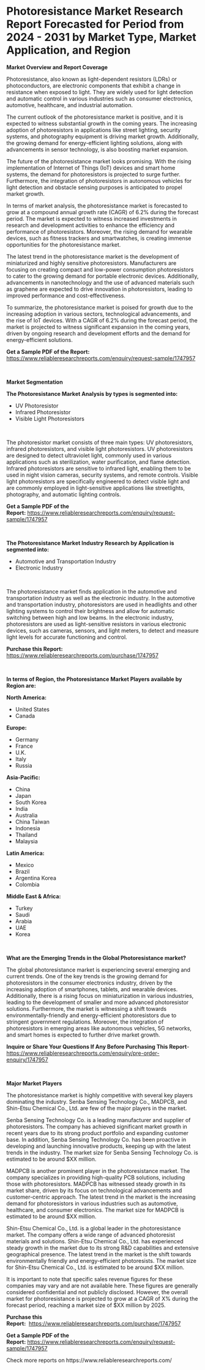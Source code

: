 <p><h1>Photoresistance Market Research Report Forecasted for Period from 2024 -  2031 by Market Type, Market Application, and Region</h1></p><p><strong>Market Overview and Report Coverage</strong></p>
<p><p>Photoresistance, also known as light-dependent resistors (LDRs) or photoconductors, are electronic components that exhibit a change in resistance when exposed to light. They are widely used for light detection and automatic control in various industries such as consumer electronics, automotive, healthcare, and industrial automation.</p><p>The current outlook of the photoresistance market is positive, and it is expected to witness substantial growth in the coming years. The increasing adoption of photoresistors in applications like street lighting, security systems, and photography equipment is driving market growth. Additionally, the growing demand for energy-efficient lighting solutions, along with advancements in sensor technology, is also boosting market expansion.</p><p>The future of the photoresistance market looks promising. With the rising implementation of Internet of Things (IoT) devices and smart home systems, the demand for photoresistors is projected to surge further. Furthermore, the integration of photoresistors in autonomous vehicles for light detection and obstacle sensing purposes is anticipated to propel market growth.</p><p>In terms of market analysis, the photoresistance market is forecasted to grow at a compound annual growth rate (CAGR) of 6.2% during the forecast period. The market is expected to witness increased investments in research and development activities to enhance the efficiency and performance of photoresistors. Moreover, the rising demand for wearable devices, such as fitness trackers and smartwatches, is creating immense opportunities for the photoresistance market.</p><p>The latest trend in the photoresistance market is the development of miniaturized and highly sensitive photoresistors. Manufacturers are focusing on creating compact and low-power consumption photoresistors to cater to the growing demand for portable electronic devices. Additionally, advancements in nanotechnology and the use of advanced materials such as graphene are expected to drive innovation in photoresistors, leading to improved performance and cost-effectiveness.</p><p>To summarize, the photoresistance market is poised for growth due to the increasing adoption in various sectors, technological advancements, and the rise of IoT devices. With a CAGR of 6.2% during the forecast period, the market is projected to witness significant expansion in the coming years, driven by ongoing research and development efforts and the demand for energy-efficient solutions.</p></p>
<p><strong>Get a Sample PDF of the Report:</strong> <a href="https://www.reliableresearchreports.com/enquiry/request-sample/1747957">https://www.reliableresearchreports.com/enquiry/request-sample/1747957</a></p>
<p>&nbsp;</p>
<p><strong>Market Segmentation</strong></p>
<p><strong>The Photoresistance Market Analysis by types is segmented into:</strong></p>
<p><ul><li>UV Photoresistor</li><li>Infrared Photoresistor</li><li>Visible Light Photoresistors</li></ul></p>
<p>&nbsp;</p>
<p><p>The photoresistor market consists of three main types: UV photoresistors, infrared photoresistors, and visible light photoresistors. UV photoresistors are designed to detect ultraviolet light, commonly used in various applications such as sterilization, water purification, and flame detection. Infrared photoresistors are sensitive to infrared light, enabling them to be used in night vision cameras, security systems, and remote controls. Visible light photoresistors are specifically engineered to detect visible light and are commonly employed in light-sensitive applications like streetlights, photography, and automatic lighting controls.</p></p>
<p><strong>Get a Sample PDF of the Report:</strong>&nbsp;<a href="https://www.reliableresearchreports.com/enquiry/request-sample/1747957">https://www.reliableresearchreports.com/enquiry/request-sample/1747957</a></p>
<p>&nbsp;</p>
<p><strong>The Photoresistance Market Industry Research by Application is segmented into:</strong></p>
<p><ul><li>Automotive and Transportation Industry</li><li>Electronic Industry</li></ul></p>
<p>&nbsp;</p>
<p><p>The photoresistance market finds application in the automotive and transportation industry as well as the electronic industry. In the automotive and transportation industry, photoresistors are used in headlights and other lighting systems to control their brightness and allow for automatic switching between high and low beams. In the electronic industry, photoresistors are used as light-sensitive resistors in various electronic devices, such as cameras, sensors, and light meters, to detect and measure light levels for accurate functioning and control.</p></p>
<p><strong>Purchase this Report:</strong>&nbsp; <a href="https://www.reliableresearchreports.com/purchase/1747957">https://www.reliableresearchreports.com/purchase/1747957</a></p>
<p>&nbsp;</p>
<p><strong>In terms of Region, the Photoresistance Market Players available by Region are:</strong></p>
<p>
    <p> <strong> North America: </strong>
        <ul>
            <li>United States</li>
            <li>Canada</li>
        </ul>
        </p> 
    <p> <strong> Europe: </strong>
        <ul>
            <li>Germany</li>
            <li>France</li>
            <li>U.K.</li>
            <li>Italy</li>
            <li>Russia</li>
        </ul>
        </p> 
    <p> <strong> Asia-Pacific: </strong>
        <ul>
            <li>China</li>
            <li>Japan</li>
            <li>South Korea</li>
            <li>India</li>
            <li>Australia</li>
            <li>China Taiwan</li>
            <li>Indonesia</li>
            <li>Thailand</li>
            <li>Malaysia</li>
        </ul>
        </p> 
    <p> <strong> Latin America: </strong>
        <ul>
            <li>Mexico</li>
            <li>Brazil</li>
            <li>Argentina Korea</li>
            <li>Colombia</li>
        </ul>
        </p> 
    <p> <strong> Middle East & Africa: </strong>
        <ul>
            <li>Turkey</li>
            <li>Saudi</li>
            <li>Arabia</li>
            <li>UAE</li>
            <li>Korea</li>
        </ul>
    </p>
    </p>
<p>&nbsp;</p>
<p><strong>What are the Emerging Trends in the Global Photoresistance market?</strong></p>
<p><p>The global photoresistance market is experiencing several emerging and current trends. One of the key trends is the growing demand for photoresistors in the consumer electronics industry, driven by the increasing adoption of smartphones, tablets, and wearable devices. Additionally, there is a rising focus on miniaturization in various industries, leading to the development of smaller and more advanced photoresistor solutions. Furthermore, the market is witnessing a shift towards environmentally-friendly and energy-efficient photoresistors due to stringent government regulations. Moreover, the integration of photoresistors in emerging areas like autonomous vehicles, 5G networks, and smart homes is expected to further drive market growth.</p></p>
<p><strong>Inquire or Share Your Questions If Any Before Purchasing This Report</strong>- <a href="https://www.reliableresearchreports.com/enquiry/pre-order-enquiry/1747957">https://www.reliableresearchreports.com/enquiry/pre-order-enquiry/1747957</a></p>
<p>&nbsp;</p>
<p><strong>Major Market Players</strong></p>
<p><p>The photoresistance market is highly competitive with several key players dominating the industry. Senba Sensing Technology Co., MADPCB, and Shin-Etsu Chemical Co., Ltd. are few of the major players in the market.</p><p>Senba Sensing Technology Co. is a leading manufacturer and supplier of photoresistors. The company has achieved significant market growth in recent years due to its strong product portfolio and expanding customer base. In addition, Senba Sensing Technology Co. has been proactive in developing and launching innovative products, keeping up with the latest trends in the industry. The market size for Senba Sensing Technology Co. is estimated to be around $XX million.</p><p>MADPCB is another prominent player in the photoresistance market. The company specializes in providing high-quality PCB solutions, including those with photoresistors. MADPCB has witnessed steady growth in its market share, driven by its focus on technological advancements and customer-centric approach. The latest trend in the market is the increasing demand for photoresistors in various industries such as automotive, healthcare, and consumer electronics. The market size for MADPCB is estimated to be around $XX million.</p><p>Shin-Etsu Chemical Co., Ltd. is a global leader in the photoresistance market. The company offers a wide range of advanced photoresist materials and solutions. Shin-Etsu Chemical Co., Ltd. has experienced steady growth in the market due to its strong R&D capabilities and extensive geographical presence. The latest trend in the market is the shift towards environmentally friendly and energy-efficient photoresists. The market size for Shin-Etsu Chemical Co., Ltd. is estimated to be around $XX million.</p><p>It is important to note that specific sales revenue figures for these companies may vary and are not available here. These figures are generally considered confidential and not publicly disclosed. However, the overall market for photoresistance is projected to grow at a CAGR of X% during the forecast period, reaching a market size of $XX million by 2025.</p></p>
<p><strong>Purchase this Report:</strong>&nbsp;&nbsp;<a href="https://www.reliableresearchreports.com/purchase/1747957">https://www.reliableresearchreports.com/purchase/1747957</a></p>
<p></p>
<p><strong>Get a Sample PDF of the Report:</strong>&nbsp;<a href="https://www.reliableresearchreports.com/enquiry/request-sample/1747957">https://www.reliableresearchreports.com/enquiry/request-sample/1747957</a></p>
<p>Check more reports on https://www.reliableresearchreports.com/</p>